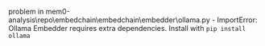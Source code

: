 problem in mem0-analysis\repo\embedchain\embedchain\embedder\ollama.py - ImportError: Ollama Embedder requires extra dependencies. Install with `pip install ollama`
